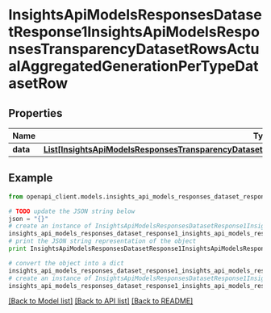 # InsightsApiModelsResponsesDatasetResponse1InsightsApiModelsResponsesTransparencyDatasetRowsActualAggregatedGenerationPerTypeDatasetRow


## Properties
Name | Type | Description | Notes
------------ | ------------- | ------------- | -------------
**data** | [**List[InsightsApiModelsResponsesTransparencyDatasetRowsActualAggregatedGenerationPerTypeDatasetRow]**](InsightsApiModelsResponsesTransparencyDatasetRowsActualAggregatedGenerationPerTypeDatasetRow.md) |  | [optional] 

## Example

```python
from openapi_client.models.insights_api_models_responses_dataset_response1_insights_api_models_responses_transparency_dataset_rows_actual_aggregated_generation_per_type_dataset_row import InsightsApiModelsResponsesDatasetResponse1InsightsApiModelsResponsesTransparencyDatasetRowsActualAggregatedGenerationPerTypeDatasetRow

# TODO update the JSON string below
json = "{}"
# create an instance of InsightsApiModelsResponsesDatasetResponse1InsightsApiModelsResponsesTransparencyDatasetRowsActualAggregatedGenerationPerTypeDatasetRow from a JSON string
insights_api_models_responses_dataset_response1_insights_api_models_responses_transparency_dataset_rows_actual_aggregated_generation_per_type_dataset_row_instance = InsightsApiModelsResponsesDatasetResponse1InsightsApiModelsResponsesTransparencyDatasetRowsActualAggregatedGenerationPerTypeDatasetRow.from_json(json)
# print the JSON string representation of the object
print InsightsApiModelsResponsesDatasetResponse1InsightsApiModelsResponsesTransparencyDatasetRowsActualAggregatedGenerationPerTypeDatasetRow.to_json()

# convert the object into a dict
insights_api_models_responses_dataset_response1_insights_api_models_responses_transparency_dataset_rows_actual_aggregated_generation_per_type_dataset_row_dict = insights_api_models_responses_dataset_response1_insights_api_models_responses_transparency_dataset_rows_actual_aggregated_generation_per_type_dataset_row_instance.to_dict()
# create an instance of InsightsApiModelsResponsesDatasetResponse1InsightsApiModelsResponsesTransparencyDatasetRowsActualAggregatedGenerationPerTypeDatasetRow from a dict
insights_api_models_responses_dataset_response1_insights_api_models_responses_transparency_dataset_rows_actual_aggregated_generation_per_type_dataset_row_form_dict = insights_api_models_responses_dataset_response1_insights_api_models_responses_transparency_dataset_rows_actual_aggregated_generation_per_type_dataset_row.from_dict(insights_api_models_responses_dataset_response1_insights_api_models_responses_transparency_dataset_rows_actual_aggregated_generation_per_type_dataset_row_dict)
```
[[Back to Model list]](../README.md#documentation-for-models) [[Back to API list]](../README.md#documentation-for-api-endpoints) [[Back to README]](../README.md)


